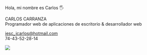 Hola, mi nombre es Carlos 🖐


CARLOS CARRANZA <br/>
Programador web de aplicaciones de escritorio & desarrollador web

iesc_jcarlos@hotmail.com <br/>
74-43-52-28-14

<img src="https://www.google.com/search?q=icono+de+correo&sxsrf=ALiCzsZkUnTTotZN3BoKhm5-Uf16G14htA%3A1668199833377&source=hp&ei=mbVuY677EMLnkPIPopC6-AQ&iflsig=AJiK0e8AAAAAY27DqXRQGLWMNWyK2T0GCBZV3LW-X_lK&ved=0ahUKEwjuq-jTgKf7AhXCM0QIHSKIDk8Q4dUDCAg&uact=5&oq=icono+de+correo&gs_lcp=Cgdnd3Mtd2l6EAMyCwgAEIAEELEDEIMBMgUIABCABDIFCAAQgAQyBQgAEIAEMgUIABCABDIFCAAQgAQyBQgAEIAEMgUIABCABDIFCAAQgAQyBQgAEIAEOgcIIxDqAhAnOhEILhCABBCxAxCDARDHARDRAzoOCC4QgAQQsQMQxwEQ0QM6BAgjECc6CAgAELEDEIMBOggILhCABBCxAzoICAAQgAQQsQM6CwguEIAEELEDENQCOgYIABAWEB46BQghEKABOg0IABCABBCxAxCDARANOgcIABCABBANULcMWMMyYJE2aAVwAHgAgAG0AYgB3g-SAQQxMC45mAEAoAEBsAEK&sclient=gws-wiz#imgrc=V6BlAmcdn4XLOM">











